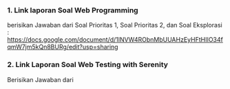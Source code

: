 ### 1. Link laporan Soal Web Programming
berisikan Jawaban dari Soal Prioritas 1, Soal Prioritas 2, dan Soal Eksplorasi : https://docs.google.com/document/d/1lNVW4RObnMbUUAHzEyHFtHIIO34fqmW7jm5kQn8BURg/edit?usp=sharing

### 2. Link Laporan Soal Web Testing with Serenity
Berisikan Jawaban dari
